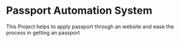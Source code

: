 # Passport Automation System
 This Project helps to apply passport through an website and ease the process in getting an passport
